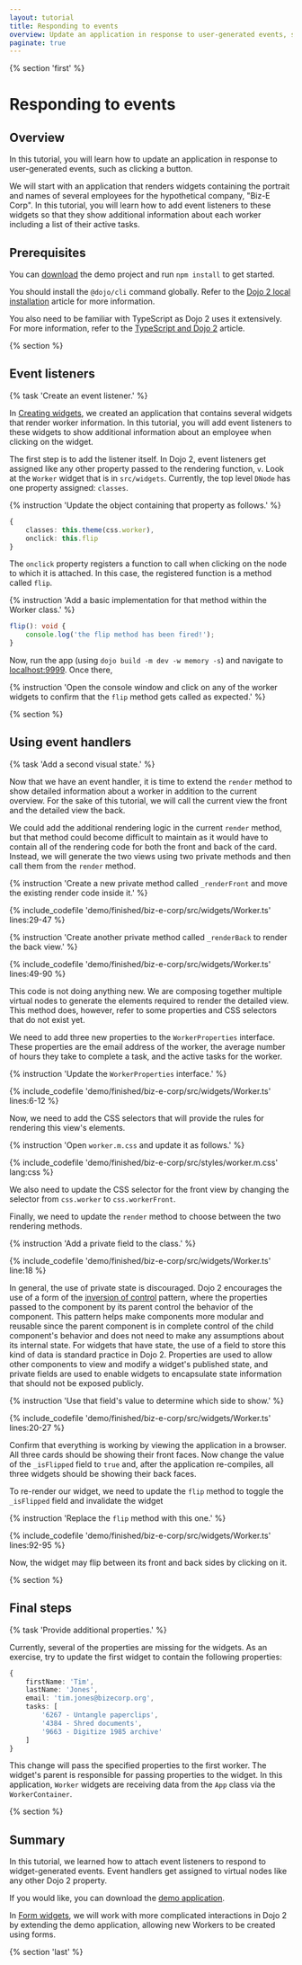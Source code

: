 ```yaml
---
layout: tutorial
title: Responding to events
overview: Update an application in response to user-generated events, such as clicking a button.
paginate: true
---
```


{% section 'first' %}

# Responding to events

## Overview
In this tutorial, you will learn how to update an application in response to user-generated events, such as clicking a button.

We will start with an application that renders widgets containing the portrait and names of several employees for the hypothetical company, "Biz-E Corp". In this tutorial, you will learn how to add event listeners to these widgets so that they show additional information about each worker including a list of their active tasks.

## Prerequisites
You can [download](../assets/004_user_interactions-initial.zip) the demo project and run `npm install` to get started.

You should install the `@dojo/cli` command globally. Refer to the [Dojo 2 local installation](../000_local_installation/) article for more information.

You also need to be familiar with TypeScript as Dojo 2 uses it extensively. For more information, refer to the [TypeScript and Dojo 2](../../docs/fundamentals/typescript_and_dojo_2/) article.

{% section %}

## Event listeners

{% task 'Create an event listener.' %}

In [Creating widgets](../003_creating_widgets/), we created an application that contains several widgets that render worker information. In this tutorial, you will add event listeners to these widgets to show additional information about an employee when clicking on the widget.

The first step is to add the listener itself. In Dojo 2, event listeners get assigned like any other property passed to the rendering function, `v`. Look at the `Worker` widget that is in `src/widgets`. Currently, the top level `DNode` has one property assigned: `classes`.

{% instruction 'Update the object containing that property as follows.' %}

```ts
{
	classes: this.theme(css.worker),
	onclick: this.flip
}
```

The `onclick` property registers a function to call when clicking on the node to which it is attached. In this case, the registered function is a method called `flip`.

{% instruction 'Add a basic implementation for that method within the Worker class.' %}

```ts
flip(): void {
	console.log('the flip method has been fired!');
}
```

Now, run the app (using `dojo build -m dev -w memory -s`) and navigate to [localhost:9999](http://localhost:9999). Once there,

{% instruction 'Open the console window and click on any of the worker widgets to confirm that the `flip` method gets called as expected.' %}

{% section %}

## Using event handlers

{% task 'Add a second visual state.' %}

Now that we have an event handler, it is time to extend the `render` method to show detailed information about a worker in addition to the current overview. For the sake of this tutorial, we will call the current view the front and the detailed view the back.

We could add the additional rendering logic in the current `render` method, but that method could become difficult to maintain as it would have to contain all of the rendering code for both the front and back of the card. Instead, we will generate the two views using two private methods and then call them from the `render` method.

{% instruction 'Create a new private method called `_renderFront` and move the existing render code inside it.' %}

{% include_codefile 'demo/finished/biz-e-corp/src/widgets/Worker.ts' lines:29-47 %}

{% instruction 'Create another private method called `_renderBack` to render the back view.' %}

{% include_codefile 'demo/finished/biz-e-corp/src/widgets/Worker.ts' lines:49-90 %}

This code is not doing anything new. We are composing together multiple virtual nodes to generate the elements required to render the detailed view. This method does, however, refer to some properties and CSS selectors that do not exist yet.

We need to add three new properties to the `WorkerProperties` interface. These properties are the email address of the worker, the average number of hours they take to complete a task, and the active tasks for the worker.

{% instruction 'Update the `WorkerProperties` interface.' %}

{% include_codefile 'demo/finished/biz-e-corp/src/widgets/Worker.ts' lines:6-12 %}

Now, we need to add the CSS selectors that will provide the rules for rendering this view's elements.

{% instruction 'Open `worker.m.css` and update it as follows.' %}

{% include_codefile 'demo/finished/biz-e-corp/src/styles/worker.m.css' lang:css %}

We also need to update the CSS selector for the front view by changing the selector from `css.worker` to `css.workerFront`.

Finally, we need to update the `render` method to choose between the two rendering methods.

{% instruction 'Add a private field to the class.' %}

{% include_codefile 'demo/finished/biz-e-corp/src/widgets/Worker.ts' line:18 %}

In general, the use of private state is discouraged. Dojo 2 encourages the use of a form of the [inversion of control](https://en.wikipedia.org/wiki/Inversion_of_control) pattern, where the properties passed to the component by its parent control the behavior of the component. This pattern helps make components more modular and reusable since the parent component is in complete control of the child component's behavior and does not need to make any assumptions about its internal state. For widgets that have state, the use of a field to store this kind of data is standard practice in Dojo 2. Properties are used to allow other components to view and modify a widget's published state, and private fields are used to enable widgets to encapsulate state information that should not be exposed publicly.

{% instruction 'Use that field\'s value to determine which side to show.' %}

{% include_codefile 'demo/finished/biz-e-corp/src/widgets/Worker.ts' lines:20-27 %}

Confirm that everything is working by viewing the application in a browser. All three cards should be showing their front faces. Now change the value of the `_isFlipped` field to `true` and, after the application re-compiles, all three widgets should be showing their back faces.

To re-render our widget, we need to update the `flip` method to toggle the `_isFlipped` field and invalidate the widget

{% instruction 'Replace the `flip` method with this one.' %}

{% include_codefile 'demo/finished/biz-e-corp/src/widgets/Worker.ts' lines:92-95 %}

Now, the widget may flip between its front and back sides by clicking on it.

{% section %}

## Final steps

{% task 'Provide additional properties.' %}

Currently, several of the properties are missing for the widgets. As an exercise, try to update the first widget to contain the following properties:

```ts
{
	firstName: 'Tim',
	lastName: 'Jones',
	email: 'tim.jones@bizecorp.org',
	tasks: [
		'6267 - Untangle paperclips',
		'4384 - Shred documents',
		'9663 - Digitize 1985 archive'
	]
}
```

This change will pass the specified properties to the first worker. The widget's parent
is responsible for passing properties to the widget. In this application, `Worker`
widgets are receiving data from the `App` class via the `WorkerContainer`.


{% section %}

## Summary

In this tutorial, we learned how to attach event listeners to respond to widget-generated events. Event handlers get assigned to virtual nodes like any other Dojo 2 property.

If you would like, you can download the [demo application](../assets/004_user_interactions-finished.zip).

In [Form widgets](../005_form_widgets/), we will work with more complicated interactions in Dojo 2 by extending the demo application, allowing new Workers to be created using forms.

{% section 'last' %}
